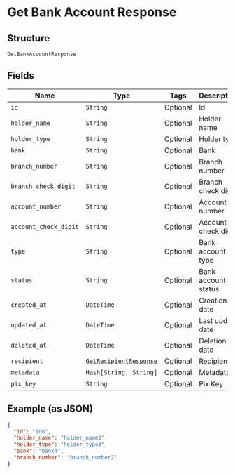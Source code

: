 
# Get Bank Account Response

## Structure

`GetBankAccountResponse`

## Fields

| Name | Type | Tags | Description |
|  --- | --- | --- | --- |
| `id` | `String` | Optional | Id |
| `holder_name` | `String` | Optional | Holder name |
| `holder_type` | `String` | Optional | Holder type |
| `bank` | `String` | Optional | Bank |
| `branch_number` | `String` | Optional | Branch number |
| `branch_check_digit` | `String` | Optional | Branch check digit |
| `account_number` | `String` | Optional | Account number |
| `account_check_digit` | `String` | Optional | Account check digit |
| `type` | `String` | Optional | Bank account type |
| `status` | `String` | Optional | Bank account status |
| `created_at` | `DateTime` | Optional | Creation date |
| `updated_at` | `DateTime` | Optional | Last update date |
| `deleted_at` | `DateTime` | Optional | Deletion date |
| `recipient` | [`GetRecipientResponse`](../../doc/models/get-recipient-response.md) | Optional | Recipient |
| `metadata` | `Hash[String, String]` | Optional | Metadata |
| `pix_key` | `String` | Optional | Pix Key |

## Example (as JSON)

```json
{
  "id": "id6",
  "holder_name": "holder_name2",
  "holder_type": "holder_type8",
  "bank": "bank4",
  "branch_number": "branch_number2"
}
```

